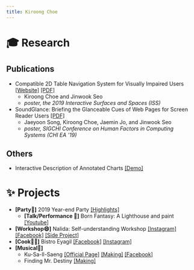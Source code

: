 ```yaml
---
title: Kiroong Choe
---
```


# 🎓 Research

## Publications

* Compatible 2D Table Navigation System for Visually Impaired Users [[Website]](https://github.com/kiroong/To-Heatmap-And-Beyond) [[PDF]](http://hcil.snu.ac.kr/system/publications/pdfs/000/000/132/original/the%EB%A5%BCa%EB%A1%9C_affiliation_%EC%B4%88%EB%A1%9D_%EC%88%98%EC%A0%95_-__Camera_Ready__Compatible_2D_Table_Navigation_System_for_Visually_Impaired_Users.pdf?1568098255)
    * Kiroong Choe and Jinwook Seo
    * *poster, the 2019 Interactive Surfaces and Spaces (ISS)*
* SoundGlance: Briefing the Glanceable Cues of Web Pages for Screen Reader Users [[PDF]](http://hcil.snu.ac.kr/system/publications/pdfs/000/000/125/original/LBW1821.pdf?1562677242)
    * Jaeyoon Song, Kiroong Choe, Jaemin Jo, and Jinwook Seo
    * *poster, SIGCHI Conference on Human Factors in Computing Systems (CHI EA ’19)*

## Others

* Interactive Description of Annotated Charts [[Demo]](https://javelinsman.github.io/IDAC/)

# ✨ Projects

* **[Party🎉]** 2019 Year-end Party [[Highlights]](https://www.facebook.com/permalink.php?story_fbid=2560897860806835&id=100006599385507)
    * **[Talk/Performance 🎨]** Born Fantasy: A Lighthouse and paint [[Youtube]](https://www.youtube.com/watch?v=9GO0UYyy2C4)
* **[Workshop😄]** Nalida: Self-understanding Workshop [[Instagram]](https://www.instagram.com/nalida_official/) [[Facebook]](https://www.facebook.com/nalida2/) [[Side Project]](https://www.instagram.com/yeonullim/)
* **[Cook👨‍🍳]** Bistro Eyagil [[Facebook]](https://www.facebook.com/BistroEyagil/) [[Instagram]](https://www.instagram.com/bistro_eyagil/)
* **[Musical🎵]**
    * Ku-Sa-Il-Saeng [[Official Page]](https://booking.naver.com/booking/12/bizes/139539) [[Making]](https://www.facebook.com/permalink.php?story_fbid=2081555158741110&id=100006599385507) [[Facebook]](https://www.facebook.com/pg/NaMooo-%EB%82%98%EC%9D%98-%EB%AC%B4%EB%8C%80%EB%A5%BC-%EA%BF%88%EA%BE%B8%EB%8B%A4-383273612123444/posts/)
    * Finding Mr. Destiny [[Making]](https://www.facebook.com/permalink.php?story_fbid=2018539295042697&id=100006599385507)
